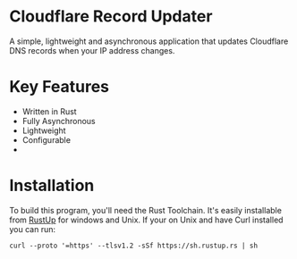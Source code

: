 # Cloudflare Record Updater
A simple, lightweight and asynchronous application that updates Cloudflare DNS records when your IP address changes.

# Key Features
* Written in Rust
* Fully Asynchronous
* Lightweight
* Configurable
*

# Installation
To build this program, you'll need the Rust Toolchain.
It's easily installable from [RustUp](https://rustup.rs/#) for windows and Unix.
If your on Unix and have Curl installed you can run:
```
curl --proto '=https' --tlsv1.2 -sSf https://sh.rustup.rs | sh
```

